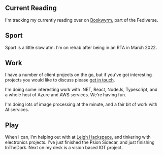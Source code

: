 ## Current Reading

I'm tracking my currently reading over on [Bookwyrm](https://bookwyrm.social/user/kianryan/books/reading), part of the Fediverse.


## Sport

Sport is a little slow atm.  I'm on rehab after being in an RTA in March 2022.

## Work

I have a number of client projects on the go, but if you've got interesting projects you would like to discuss please [get in touch](http://www.orangetentacle.co.uk/).

I'm doing some interesting work with .NET, React, NodeJs, Typescript, and a whole host of Azure and AWS services.  We're having fun.

I'm doing lots of image processing at the minute, and a fair bit of work with AI services.

## Play

When I can, I'm helping out with at [Leigh Hackspace](https://en-gb.facebook.com/LeighHackspace/), and tinkering with electronics projects.  I've just finished the Psion Sidecar, and just finishing InTheDark.  Next on my desk is a vision based IOT project.
